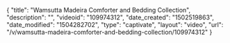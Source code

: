 {
    "title": "Wamsutta Madeira Comforter and Bedding Collection",
    "description": "",
    "videoid": "109974312",
    "date_created": "1502519863",
    "date_modified": "1504282702",
    "type": "captivate",
    "layout": "video",
    "url": "\/v\/wamsutta-madeira-comforter-and-bedding-collection\/109974312"
}